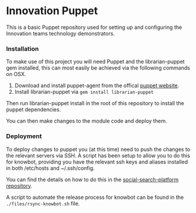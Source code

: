# Innovation Puppet

This is a basic Puppet repository used for setting up and configuring the Innovation teams technology demonstrators.

### Installation

To make use of this project you will need Puppet and the librarian-puppet gem installed, this can most easily be achieved via the following commands on OSX.

1. Download and install puppet-agent from the offical [puppet website](https://docs.puppet.com/puppet/latest/reference/install_osx.html).
2. Install librarian-puppet via ```gem install librarian-puppet```

Then run librarian-puppet install in the root of this repository to install the puppet dependencies.

You can then make changes to the module code and deploy them.

### Deployment

To deploy changes to puppet you (at this time) need to push the changes to the relevant servers via SSH.  A script has been setup to allow you to do this for knowbot, providing you have the relevant ssh keys and aliases installed in both /etc/hosts and ~/.ssh/config.

You can find the details on how to do this in the [social-search-platform repository](https://github.com/dwpdigitaltech/social-search-platform).

A script to automate the release process for knowbot can be found in the ```./files/rsync-knowbot.sh``` file.